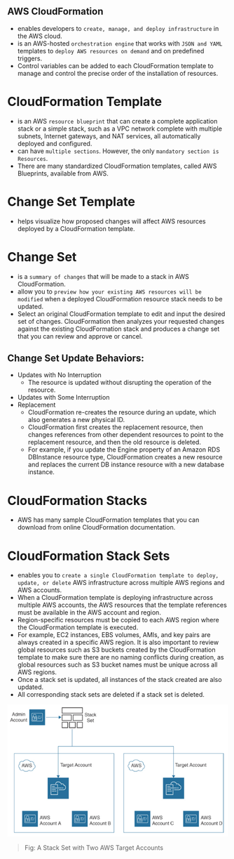 AWS CloudFormation
---

- enables developers to `create, manage, and deploy infrastructure` in the AWS cloud.
- is an AWS-hosted `orchestration engine` that works with `JSON and YAML` templates to `deploy AWS resources on demand` and on predefined triggers.
- Control variables can be added to each CloudFormation template to manage and control the precise order of the installation of resources.

# CloudFormation Template

- is an AWS `resource blueprint` that can create a complete application stack or a simple stack, such as a VPC network complete with multiple subnets, Internet gateways, and NAT services, all automatically deployed and configured.
- can have `multiple sections`. However, the only `mandatory section is Resources`.
- There are many standardized CloudFormation templates, called AWS Blueprints, available from AWS.

# Change Set Template

- helps visualize how proposed changes will affect AWS resources deployed by a CloudFormation template.

# Change Set

- is a `summary of changes` that will be made to a stack in AWS CloudFormation.
- allow you to `preview how your existing AWS resources will be modified` when a deployed CloudFormation resource stack needs to be updated.
- Select an original CloudFormation template to edit and input the desired set of changes. CloudFormation then analyzes your requested changes against the existing CloudFormation stack and produces a change set that you can review and approve or cancel.

## Change Set Update Behaviors:

- Updates with No Interruption
  - The resource is updated without disrupting the operation of the resource.
- Updates with Some Interruption
- Replacement
  - CloudFormation re-creates the resource during an update, which also generates a new physical ID.
  - CloudFormation first creates the replacement resource, then changes references from other dependent resources to point to the replacement resource, and then the old resource is deleted.
  - For example, if you update the Engine property of an Amazon RDS DBInstance resource type, CloudFormation creates a new resource and replaces the current DB instance resource with a new database instance.

# CloudFormation Stacks

- AWS has many sample CloudFormation templates that you can download from online CloudFormation documentation.

# CloudFormation Stack Sets

- enables you to `create a single CloudFormation template to deploy, update, or delete` AWS infrastructure across multiple AWS regions and AWS accounts.
- When a CloudFormation template is deploying infrastructure across multiple AWS accounts, the AWS resources that the template references must be available in the AWS account and region.
- Region-specific resources must be copied to each AWS region where the CloudFormation template is executed.
- For example, EC2 instances, EBS volumes, AMIs, and key pairs are always created in a specific AWS region. It is also important to review global resources such as S3 buckets created by the CloudFormation template to make sure there are no naming conflicts during creation, as global resources such as S3 bucket names must be unique across all AWS regions.
- Once a stack set is updated, all instances of the stack created are also updated.
- All corresponding stack sets are deleted if a stack set is deleted.

![A Stack Set with Two AWS Target Accounts](../../images/cloudformation-stack-set.png)
> Fig: A Stack Set with Two AWS Target Accounts

